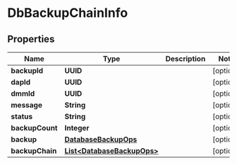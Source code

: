 

# DbBackupChainInfo


## Properties

Name | Type | Description | Notes
------------ | ------------- | ------------- | -------------
**backupId** | **UUID** |  |  [optional]
**dapId** | **UUID** |  |  [optional]
**dmmId** | **UUID** |  |  [optional]
**message** | **String** |  |  [optional]
**status** | **String** |  |  [optional]
**backupCount** | **Integer** |  |  [optional]
**backup** | [**DatabaseBackupOps**](DatabaseBackupOps.md) |  |  [optional]
**backupChain** | [**List&lt;DatabaseBackupOps&gt;**](DatabaseBackupOps.md) |  |  [optional]



